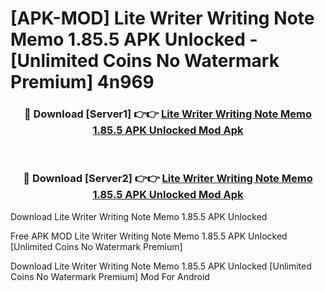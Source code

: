 # [APK-MOD] Lite Writer  Writing Note Memo 1.85.5 APK Unlocked - [Unlimited Coins No Watermark Premium] 4n969



<div align="center">
<h3>🔴 Download [Server1] 👉👉 <a href="https://momento.my/?title=Lite_Writer__Writing_Note_Memo_1.85.5_APK_Unlocked">Lite Writer  Writing Note Memo 1.85.5 APK Unlocked Mod Apk</a></h3><br>

<h3>🔴 Download [Server2] 👉👉 <a href="https://momento.my/?title=Lite_Writer__Writing_Note_Memo_1.85.5_APK_Unlocked">Lite Writer  Writing Note Memo 1.85.5 APK Unlocked Mod Apk</a></h3>
</div>



Download Lite Writer  Writing Note Memo 1.85.5 APK Unlocked 

Free APK MOD Lite Writer  Writing Note Memo 1.85.5 APK Unlocked [Unlimited Coins No Watermark Premium]

Download Lite Writer  Writing Note Memo 1.85.5 APK Unlocked [Unlimited Coins No Watermark Premium] Mod For Android

